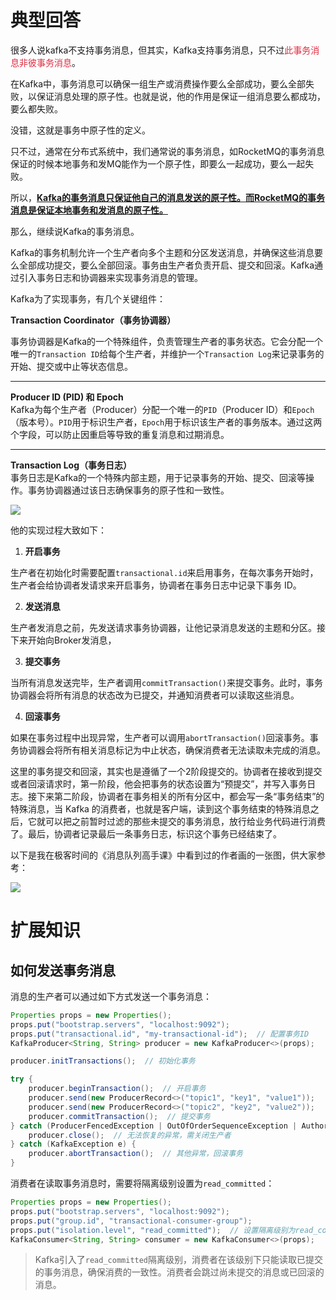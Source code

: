 # 典型回答


很多人说kafka不支持事务消息，但其实，Kafka支持事务消息，只不过<font style="color:#DF2A3F;">此事务消息非彼事务消息</font>。



在Kafka中，事务消息可以确保一组生产或消费操作要么全部成功，要么全部失败，以保证消息处理的原子性。也就是说，他的作用是保证一组消息要么都成功，要么都失败。



没错，这就是事务中原子性的定义。



只不过，通常在分布式系统中，我们通常说的事务消息，如RocketMQ的事务消息保证的时候本地事务和发MQ能作为一个原子性，即要么一起成功，要么一起失败。



所以，**<u>Kafka的事务消息只保证他自己的消息发送的原子性。而RocketMQ的事务消息是保证本地事务和发消息的原子性。</u>**



那么，继续说Kafka的事务消息。



Kafka的事务机制允许一个生产者向多个主题和分区发送消息，并确保这些消息要么全部成功提交，要么全部回滚。事务由生产者负责开启、提交和回滚。Kafka通过引入事务日志和协调器来实现事务消息的管理。  



Kafka为了实现事务，有几个关键组件：



**Transaction Coordinator（事务协调器）**

事务协调器是Kafka的一个特殊组件，负责管理生产者的事务状态。它会分配一个唯一的`Transaction ID`给每个生产者，并维护一个`Transaction Log`来记录事务的开始、提交或中止等状态信息。

****

**Producer ID (PID) 和 Epoch**  
Kafka为每个生产者（Producer）分配一个唯一的`PID`（Producer ID）和`Epoch`（版本号）。`PID`用于标识生产者，`Epoch`用于标识该生产者的事务版本。通过这两个字段，可以防止因重启等导致的重复消息和过期消息。

****

**Transaction Log（事务日志）**  
事务日志是Kafka的一个特殊内部主题，用于记录事务的开始、提交、回滚等操作。事务协调器通过该日志确保事务的原子性和一致性。



![](https://cdn.nlark.com/yuque/0/2024/png/5378072/1730609460996-4287e960-6bff-4687-9e3c-0632157bc6a5.png)



他的实现过程大致如下：



1. **开启事务**



生产者在初始化时需要配置`transactional.id`来启用事务，在每次事务开始时，生产者会给协调者发请求来开启事务，协调者在事务日志中记录下事务 ID。



2. **发送消息**

生产者发消息之前，先发送请求事务协调器，让他记录消息发送的主题和分区。接下来开始向Broker发消息，



3. **提交事务**

当所有消息发送完毕，生产者调用`commitTransaction()`来提交事务。此时，事务协调器会将所有消息的状态改为已提交，并通知消费者可以读取这些消息。



4. **回滚事务**

如果在事务过程中出现异常，生产者可以调用`abortTransaction()`回滚事务。事务协调器会将所有相关消息标记为中止状态，确保消费者无法读取未完成的消息。





这里的事务提交和回滚，其实也是遵循了一个2阶段提交的。协调者在接收到提交或者回滚请求时，第一阶段，他会把事务的状态设置为“预提交”，并写入事务日志。接下来第二阶段，协调者在事务相关的所有分区中，都会写一条“事务结束”的特殊消息，当 Kafka 的消费者，也就是客户端，读到这个事务结束的特殊消息之后，它就可以把之前暂时过滤的那些未提交的事务消息，放行给业务代码进行消费了。最后，协调者记录最后一条事务日志，标识这个事务已经结束了。



以下是我在极客时间的《消息队列高手课》中看到过的作者画的一张图，供大家参考：



![](https://cdn.nlark.com/yuque/0/2024/png/5378072/1730610130694-a888fb0f-91ac-49a8-893b-413c9a463086.png)



# 扩展知识


## 如何发送事务消息


消息的生产者可以通过如下方式发送一个事务消息：



```java
Properties props = new Properties();
props.put("bootstrap.servers", "localhost:9092");
props.put("transactional.id", "my-transactional-id");  // 配置事务ID
KafkaProducer<String, String> producer = new KafkaProducer<>(props);

producer.initTransactions();  // 初始化事务

try {
    producer.beginTransaction();  // 开启事务
    producer.send(new ProducerRecord<>("topic1", "key1", "value1"));
    producer.send(new ProducerRecord<>("topic2", "key2", "value2"));
    producer.commitTransaction();  // 提交事务
} catch (ProducerFencedException | OutOfOrderSequenceException | AuthorizationException e) {
    producer.close();  // 无法恢复的异常，需关闭生产者
} catch (KafkaException e) {
    producer.abortTransaction();  // 其他异常，回滚事务
}

```



 消费者在读取事务消息时，需要将隔离级别设置为`read_committed`：  

```java
Properties props = new Properties();
props.put("bootstrap.servers", "localhost:9092");
props.put("group.id", "transactional-consumer-group");
props.put("isolation.level", "read_committed");  // 设置隔离级别为read_committed
KafkaConsumer<String, String> consumer = new KafkaConsumer<>(props);

```



> Kafka引入了`read_committed`隔离级别，消费者在该级别下只能读取已提交的事务消息，确保消费的一致性。消费者会跳过尚未提交的消息或已回滚的消息。  
>

